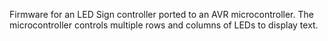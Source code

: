 Firmware for an LED Sign controller ported to an AVR microcontroller.  The microcontroller controls multiple rows and columns of LEDs to display text.